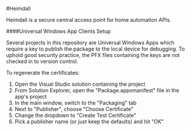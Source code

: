 #Heimdall

Heimdall is a secure central access point for home automation APIs.


####Universal Windows App Clients Setup

Several projects in this repository are Universal Windows Apps which require a key to
publish the package to the local device for debugging. To uphold good security practice,
the PFX files containing the keys are not checked in to version control.

To regenerate the certificates:
1. Open the Visual Studio solution containing the project
2. From Solution Explorer, open the "Package.appxmanifest" file in the app's project
3. In the main window, switch to the "Packaging" tab
4. Next to "Publisher", choose "Choose Certificate"
6. Change the dropdown to "Create Test Certificate"
7. Pick a publisher name (or just keep the defaults) and hit "OK"

